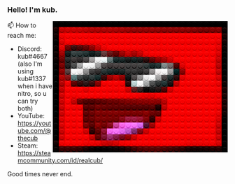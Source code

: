 
### Hello! I'm kub.

<img src="./legofy2.png" width="400" height="300" align="right"/>

📫 How to reach me:
- Discord: kub#4667 (also I'm using kub#1337 when i have nitro, so u can try both)
- YouTube: https://youtube.com/@thecub
- Steam: https://steamcommunity.com/id/realcub/

Good times never end.
